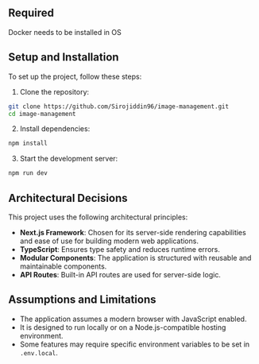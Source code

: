 
## Required
Docker needs to be installed in OS

## Setup and Installation

To set up the project, follow these steps:

1. Clone the repository:
  ```bash
  git clone https://github.com/Sirojiddin96/image-management.git
  cd image-management
  ```

2. Install dependencies:
  ```bash
  npm install
  ```

3. Start the development server:
  ```bash
  npm run dev
  ```

## Architectural Decisions

This project uses the following architectural principles:

- **Next.js Framework**: Chosen for its server-side rendering capabilities and ease of use for building modern web applications.
- **TypeScript**: Ensures type safety and reduces runtime errors.
- **Modular Components**: The application is structured with reusable and maintainable components.
- **API Routes**: Built-in API routes are used for server-side logic.

## Assumptions and Limitations

- The application assumes a modern browser with JavaScript enabled.
- It is designed to run locally or on a Node.js-compatible hosting environment.
- Some features may require specific environment variables to be set in `.env.local`.
